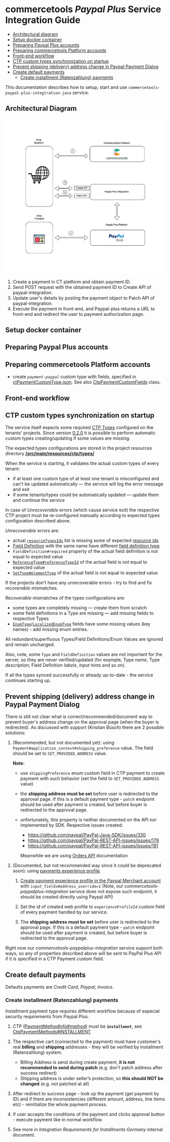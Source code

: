 # commercetools _Paypal Plus_ Service Integration Guide

<!-- START doctoc generated TOC please keep comment here to allow auto update -->
<!-- DON'T EDIT THIS SECTION, INSTEAD RE-RUN doctoc TO UPDATE -->

- [Architectural diagram](#architectural-diagram)
- [Setup docker container](#setup-docker-container)
- [Preparing Paypal Plus accounts](#preparing-paypal-plus-accounts)
- [Preparing commercetools Platform accounts](#preparing-commercetools-platform-accounts)
- [Front-end workflow](#front-end-workflow)
- [CTP custom types synchronization on startup](#ctp-custom-types-synchronization-on-startup)
- [Prevent shipping (delivery) address change in Paypal Payment Dialog](#prevent-shipping-delivery-address-change-in-paypal-payment-dialog)
- [Create default payments](#create-default-payments)
  - [Create installment (Ratenzahlung) payments](#create-installment-ratenzahlung-payments)

<!-- END doctoc generated TOC please keep comment here to allow auto update -->

This documentation describes how to setup, start and use `commercetools-paypal-plus-integtration-java` service.

## Architectural Diagram
![paypal-plus-architecture](paypal-plus-architecture.jpg)

1. Create a payment in CT platform and obtain payment ID.
2. Send POST request with the obtained payment ID to Create API of paypal-integration.
3. Update user's details by posting the payment object to Patch API of paypal-integration.
4. Execute the payment in front-end, and Paypal-plus returns a URL to front-end and redirect the user to payment authorization page.
 
## Setup docker container

## Preparing Paypal Plus accounts

## Preparing commercetools Platform accounts

  - create *`payment-paypal`* custom type with fields, specified in 
  [ctPaymentCustomType.json](/src/main/resources/referenceModels/ctPaymentCustomType.json). See also 
  [CtpPaymentCustomFields](/src/main/java/com/commercetools/payment/constants/ctp/CtpPaymentCustomFields.java) class.

## Front-end workflow

## CTP custom types synchronization on startup

The service itself expects some required [CTP Types](http://dev.commercetools.com/http-api-projects-types.html)
configured on the tenants' projects. Since version [0.2.0](https://github.com/commercetools/commercetools-paypal-plus-integration/releases/tag/v0.2.0)
it is possible to perform automatic custom types creating/updating if some values are missing. 

The expected types configurations are stored in the project resources directory 
[**/src/main/resources/ctp/types/**](/src/main/resources/ctp/types/)  

When the service is starting, it validates the actual custom types of every tenant:
  - if at least one custom type of at least one tenant is misconfigured and can't be updated automatically &mdash; 
  the service will log the error message and exit
  - if some tenants/types could be automatically updated &mdash; update them and continue the service
  
In case of _Unrecoverable_ errors (which cause service exit) the respective CTP project must be re-configured manually
according to expected types configuration described above.
  
_Unrecoverable_ errors are:
  - actual [`resourceTypesIds`](http://dev.commercetools.com/http-api-projects-types.html#type) list is missing some of
  expected [resource ids](http://dev.commercetools.com/http-api-projects-custom-fields.html#customizable-resources)
  - [Field Definition](http://dev.commercetools.com/http-api-projects-types.html#fielddefinition) 
  with the same name have different 
  [field definition type](http://dev.commercetools.com/http-api-projects-types.html#fieldtype)
  - `FieldDefinition#required` property of the actual field definition is not equal to expected value
  - [`ReferenceType#referenceTypeId`](http://dev.commercetools.com/http-api-projects-types.html#referencetype) of the 
  actual field is not equal to expected value
  - [`SetType#elementType`](http://dev.commercetools.com/http-api-projects-types.html#settype) of the actual field 
  is not equal to expected value

If the projects don't have any unrecoverable errors - try to find and fix _recoverable_ mismatches.

_Recoverable_ mismatches of the types configurations are:
  - some types are completely missing &mdash; create them from scratch
  - some field definitions in a Type are missing &mdash; add missing fields to respective Types
  - [`EnumType`](http://dev.commercetools.com/http-api-projects-types.html#enumtype)/[`LocalizedEnumType`](http://dev.commercetools.com/http-api-projects-types.html#localizedenumtype)
  fields have some missing values (key names) - add missing enum entries.

All redundant/superfluous Types/Field Definitions/Enum Values are ignored and remain unchanged.
  
Also, note, some `Type` and `FieldDefinition` values are not important for the server, 
so they are never verified/updated 
(for example, Type _name_, Type _description_; Field Definition _labels_, _input hints_ and so on).

If all the types synced successfully or already up-to-date - the service continues starting up.

## Prevent shipping (delivery) address change in Paypal Payment Dialog

There is still not clear what is correct/recommended/document way to prevent buyer's address change on the
approval page (when the buyer is redirected). As discussed with support (Kristian Büsch) there are 2 possible solutions:
  1. (Recommended, but not documented yet): using `Payment#application_context#shipping_preference` value. The field
  should be set to `SET_PROVIDED_ADDRESS` value.
   
      **Note**:
      - use `shippingPreference` enum custom field in CTP payment to create payment with such behavior 
      (set the field to `SET_PROVIDED_ADDRESS` value)
      
      - the **shipping address must be set** before user is redirected to the approval page. 
      If this is a default payment type - `patch` endpoint should be used after payment is created, 
      but before buyer is redirected to the approval page.
      
      - unfortunately, this property is neither documented on the API nor implemented by SDK. Respective issues created:
        - https://github.com/paypal/PayPal-Java-SDK/issues/330
        - https://github.com/paypal/PayPal-REST-API-issues/issues/179
        - https://github.com/paypal/PayPal-REST-API-issues/issues/181
        
        Meanwhile we are using [Orders API](https://developer.paypal.com/docs/api/orders/#definition-application_context)
      documentation
      
  2. (Documented, but not recommended way since it could be deprecated soon): using 
  [payments experience profile](https://developer.paypal.com/docs/api/payment-experience/).
    
      1. [Create payment experience profile in the Paypal Merchant account](https://developer.paypal.com/docs/api/payment-experience/#web-profiles_create)
      with `input_fields#address_override=1`
      (Note, our _commercetools-paypalplus-integration_ service does not expose such endpoint, it should be created directly
      using Paypal API)
      
      2. Set the id of created web profile to `experienceProfileId` custom field of every payment handled by our service.
      
      3. The **shipping address must be set** before user is redirected to the approval page. 
               If this is a default payment type - `patch` endpoint should be used after payment is created, 
               but before buyer is redirected to the approval page.
      
  Right now our _commercetools-paypalplus-integration_ service support both ways, so any of properties described above
  will be sent to PayPal Plus API if it is specified in a CTP Payment custom field.

## Create default payments

Defaults payments are _Credit Card_, _Paypal_, _Invoice_.

### Create installment (Ratenzahlung) payments

Installment payment type requires different workflow because of especial security requirements from Paypal Plus.

  1. CTP ([PaymentMethodInfo#method](http://dev.commercetools.com/http-api-projects-payments.html#paymentmethodinfo))
  must be **`installment`**, see [CtpPaymentMethods#INSTALLMENT](/src/main/java/com/commercetools/payment/constants/ctp/CtpPaymentMethods.java)
  
  2. The respective cart (connected to the payment) must have customer's real **billing** and **shipping** addresses - 
  they will be verified by Installment (Ratenzahlung) system.
      * Billing Address is send during create payment, **it is not recommended to send during patch** (e.g. 
      don't patch address after success redirect)
      * Shipping address is under seller’s protection, so **this should NOT be changed** (e.g. not patched at all)
  
  3. After redirect to success page - look up the payment (get payment by ID) and if there are inconsistencies 
  (different amount, address, line items etc) - reinitialize the whole payment process.
  
  4. If user accepts the conditions of the payment and clicks approval button - execute payment like in normal workflow.
          
  5. See more in _Integration Requirements for Installments Germany_ internal document.
  
  

